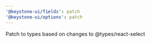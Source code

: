 ```yaml
---
'@keystone-ui/fields': patch
'@keystone-ui/options': patch
---
```


Patch to types based on changes to @types/react-select
